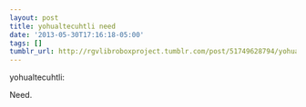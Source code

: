 ```yaml
---
layout: post
title: yohualtecuhtli need
date: '2013-05-30T17:16:18-05:00'
tags: []
tumblr_url: http://rgvlibroboxproject.tumblr.com/post/51749628794/yohualtecuhtli-need
---
```

yohualtecuhtli:


Need.
